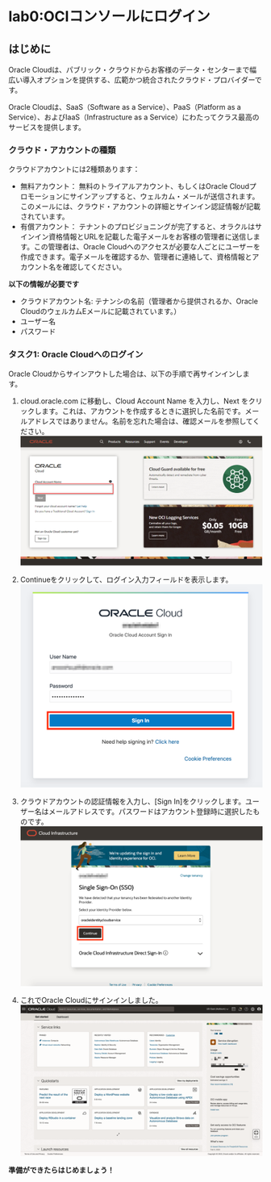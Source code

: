 # lab0:OCIコンソールにログイン
## はじめに
Oracle Cloudは、パブリック・クラウドからお客様のデータ・センターまで幅広い導入オプションを提供する、広範かつ統合されたクラウド・プロバイダーです。

Oracle Cloudは、SaaS（Software as a Service）、PaaS（Platform as a Service）、およびIaaS（Infrastructure as a Service）にわたってクラス最高のサービスを提供します。

### クラウド・アカウントの種類
クラウドアカウントには2種類あります：
- 無料アカウント： 無料のトライアルアカウント、もしくはOracle Cloudプロモーションにサインアップすると、ウェルカム・メールが送信されます。このメールには、クラウド・アカウントの詳細とサインイン認証情報が記載されています。
- 有償アカウント： テナントのプロビジョニングが完了すると、オラクルはサインイン資格情報とURLを記載した電子メールをお客様の管理者に送信します。この管理者は、Oracle Cloudへのアクセスが必要な人ごとにユーザーを作成できます。電子メールを確認するか、管理者に連絡して、資格情報とアカウント名を確認してください。

**以下の情報が必要です**
- クラウドアカウント名: テナンシの名前（管理者から提供されるか、Oracle CloudのウェルカムEメールに記載されています。）
- ユーザー名
- パスワード

### タスク1: Oracle Cloudへのログイン
Oracle Cloudからサインアウトした場合は、以下の手順で再サインインします。

1. cloud.oracle.com に移動し、Cloud Account Name を入力し、Next をクリックします。これは、アカウントを作成するときに選択した名前です。メールアドレスではありません。名前を忘れた場合は、確認メールを参照してください。
![OCI初期画面](./image/cloud-oracle.png)

2. Continueをクリックして、ログイン入力フィールドを表示します。
![OCIサインイン](./image/oci-signin.png)

3. クラウドアカウントの認証情報を入力し、[Sign In]をクリックします。ユーザー名はメールアドレスです。パスワードはアカウント登録時に選択したものです。
![OCIログイン](./image/cloud-login-tenant.png)

4. これでOracle Cloudにサインインしました。
![OCIログイン完了](./image/home-page.png)

**準備ができたらはじめましょう！**
